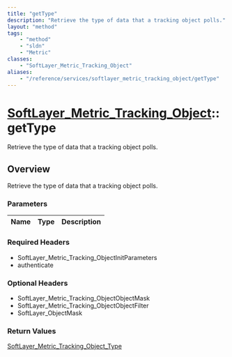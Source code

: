 ```yaml
---
title: "getType"
description: "Retrieve the type of data that a tracking object polls."
layout: "method"
tags:
    - "method"
    - "sldn"
    - "Metric"
classes:
    - "SoftLayer_Metric_Tracking_Object"
aliases:
    - "/reference/services/softlayer_metric_tracking_object/getType"
---
```

# [SoftLayer_Metric_Tracking_Object](/reference/services/SoftLayer_Metric_Tracking_Object)::getType

Retrieve the type of data that a tracking object polls.


## Overview 
Retrieve the type of data that a tracking object polls.

### Parameters 
|Name | Type | Description |
| --- | --- | --- |


### Required Headers
* SoftLayer_Metric_Tracking_ObjectInitParameters
* authenticate

### Optional Headers
* SoftLayer_Metric_Tracking_ObjectObjectMask
* SoftLayer_Metric_Tracking_ObjectObjectFilter
* SoftLayer_ObjectMask

### Return Values
<a href='/reference/datatypes/SoftLayer_Metric_Tracking_Object_Type'>SoftLayer_Metric_Tracking_Object_Type </a>

